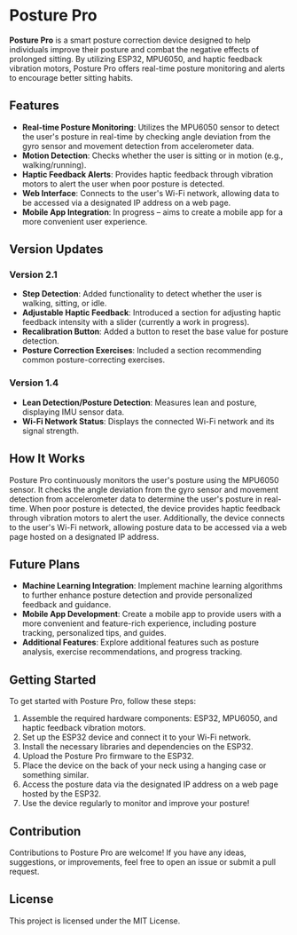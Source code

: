 # Posture Pro

**Posture Pro** is a smart posture correction device designed to help individuals improve their posture and combat the negative effects of prolonged sitting. By utilizing ESP32, MPU6050, and haptic feedback vibration motors, Posture Pro offers real-time posture monitoring and alerts to encourage better sitting habits.

## Features

- **Real-time Posture Monitoring**: Utilizes the MPU6050 sensor to detect the user's posture in real-time by checking angle deviation from the gyro sensor and movement detection from accelerometer data.
- **Motion Detection**: Checks whether the user is sitting or in motion (e.g., walking/running).
- **Haptic Feedback Alerts**: Provides haptic feedback through vibration motors to alert the user when poor posture is detected.
- **Web Interface**: Connects to the user's Wi-Fi network, allowing data to be accessed via a designated IP address on a web page.
- **Mobile App Integration**: In progress – aims to create a mobile app for a more convenient user experience.

## Version Updates

### Version 2.1

- **Step Detection**: Added functionality to detect whether the user is walking, sitting, or idle.
- **Adjustable Haptic Feedback**: Introduced a section for adjusting haptic feedback intensity with a slider (currently a work in progress).
- **Recalibration Button**: Added a button to reset the base value for posture detection.
- **Posture Correction Exercises**: Included a section recommending common posture-correcting exercises.

### Version 1.4

- **Lean Detection/Posture Detection**: Measures lean and posture, displaying IMU sensor data.
- **Wi-Fi Network Status**: Displays the connected Wi-Fi network and its signal strength.

## How It Works

Posture Pro continuously monitors the user's posture using the MPU6050 sensor. It checks the angle deviation from the gyro sensor and movement detection from accelerometer data to determine the user's posture in real-time. When poor posture is detected, the device provides haptic feedback through vibration motors to alert the user. Additionally, the device connects to the user's Wi-Fi network, allowing posture data to be accessed via a web page hosted on a designated IP address.

## Future Plans

- **Machine Learning Integration**: Implement machine learning algorithms to further enhance posture detection and provide personalized feedback and guidance.
- **Mobile App Development**: Create a mobile app to provide users with a more convenient and feature-rich experience, including posture tracking, personalized tips, and guides.
- **Additional Features**: Explore additional features such as posture analysis, exercise recommendations, and progress tracking.

## Getting Started

To get started with Posture Pro, follow these steps:

1. Assemble the required hardware components: ESP32, MPU6050, and haptic feedback vibration motors.
2. Set up the ESP32 device and connect it to your Wi-Fi network.
3. Install the necessary libraries and dependencies on the ESP32.
4. Upload the Posture Pro firmware to the ESP32.
5. Place the device on the back of your neck using a hanging case or something similar.
6. Access the posture data via the designated IP address on a web page hosted by the ESP32.
7. Use the device regularly to monitor and improve your posture!

## Contribution

Contributions to Posture Pro are welcome! If you have any ideas, suggestions, or improvements, feel free to open an issue or submit a pull request.

## License

This project is licensed under the MIT License.
